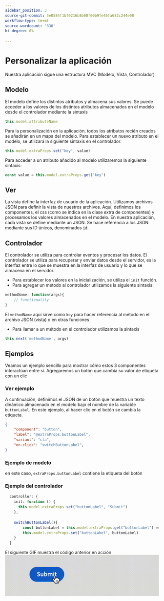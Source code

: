 ```yaml
---
sidebar_position: 3
source-git-commit: 5e0584f1bf0216b8b00f00b9fe46fa682c244e08
workflow-type: tm+mt
source-wordcount: '330'
ht-degree: 0%

---
```


# Personalizar la aplicación

Nuestra aplicación sigue una estructura MVC (Modelo, Vista, Controlador)

## Modelo

El modelo define los distintos atributos y almacena sus valores. Se puede acceder a los valores de los distintos atributos almacenados en el modelo desde el controlador mediante la sintaxis

```typescript
this.model.attributeName
```

Para la personalización en la aplicación, todos los atributos recién creados se añadirán en un mapa del modelo.
Para establecer un nuevo atributo en el modelo, se utilizará la siguiente sintaxis en el controlador:

```typescript
this.model.extraProps.set("key", value)
```

Para acceder a un atributo añadido al modelo utilizaremos la siguiente sintaxis:

```typescript
const value = this.model.extraProps.get("key")
```

## Ver

La vista define la interfaz de usuario de la aplicación. Utilizamos archivos JSON para definir la vista de nuestros archivos. Aquí, definimos los componentes, el css (como se indica en la clase extra de componentes) y procesamos los valores almacenados en el modelo.
En nuestra aplicación, cada vista se define mediante un JSON. Se hace referencia a los JSON mediante sus ID únicos, denominados `id`.

## Controlador

El controlador se utiliza para controlar eventos y procesar los datos. El controlador se utiliza para recuperar y enviar datos desde el servidor, es la interfaz entre lo que se muestra en la interfaz de usuario y lo que se almacena en el servidor.

- Para establecer los valores en la inicialización, se utiliza el `init` función.
- Para agregar un método al controlador utilizamos la siguiente sintaxis:

```typescript
methodName: function(args){
    // functionality
}
```

El `methodName` aquí sirve como `key` para hacer referencia al método en el archivo JSON (vista) o en otras funciones

- Para llamar a un método en el controlador utilizamos la sintaxis

```typescript
this.next('methodName', args)
```

## Ejemplos

Veamos un ejemplo sencillo para mostrar cómo estos 3 componentes interactúan entre sí.
Agregaremos un botón que cambia su valor de etiqueta con un clic

### Ver ejemplo

A continuación, definimos el JSON de un botón que muestra un texto dinámico almacenado en el modelo bajo el nombre de la variable `buttonLabel`.
En este ejemplo, al hacer clic en el botón se cambia la etiqueta.

```JSON
{
    "component": "button",
    "label": "@extraProps.buttonLabel",
    "variant": "cta",
    "on-click": "switchButtonLabel",
}
```

### Ejemplo de modelo

en este caso, `extraProps.buttonLabel` contiene la etiqueta del botón

### Ejemplo del controlador

```typescript
  controller: {
    init: function () {
      this.model.extraProps.set("buttonLabel", "Submit")
    },

    switchButtonLabel(){
        const buttonLabel = this.model.extraProps.get("buttonLabel") === "Submit"? "Cancel" : "Submit"
        this.model.extraProps.set("buttonLabel", buttonLabel)
    }
  }
```

El siguiente GIF muestra el código anterior en acción
![basic_customization](imgs/basic_customisation.gif "Botón de personalización básica")
